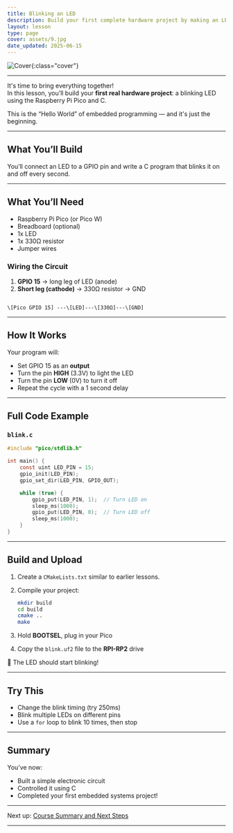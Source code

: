 ```yaml
---
title: Blinking an LED
description: Build your first complete hardware project by making an LED blink using the Raspberry Pi Pico and C.
layout: lesson
type: page
cover: assets/9.jpg
date_updated: 2025-06-15
---
```


![Cover]({{page.cover}}){:class="cover"}

---

It's time to bring everything together!  
In this lesson, you’ll build your **first real hardware project**: a blinking LED using the Raspberry Pi Pico and C.

This is the “Hello World” of embedded programming — and it's just the beginning.

---

## What You’ll Build

You’ll connect an LED to a GPIO pin and write a C program that blinks it on and off every second.

---

## What You’ll Need

- Raspberry Pi Pico (or Pico W)
- Breadboard (optional)
- 1x LED
- 1x 330Ω resistor
- Jumper wires

### Wiring the Circuit

1. **GPIO 15** → long leg of LED (anode)
2. **Short leg (cathode)** → 330Ω resistor → GND

```text

\[Pico GPIO 15] ---\[LED]---\[330Ω]---\[GND]

```

---

## How It Works

Your program will:

- Set GPIO 15 as an **output**
- Turn the pin **HIGH** (3.3V) to light the LED
- Turn the pin **LOW** (0V) to turn it off
- Repeat the cycle with a 1 second delay

---

## Full Code Example

### `blink.c`

```c
#include "pico/stdlib.h"

int main() {
    const uint LED_PIN = 15;
    gpio_init(LED_PIN);
    gpio_set_dir(LED_PIN, GPIO_OUT);

    while (true) {
        gpio_put(LED_PIN, 1);  // Turn LED on
        sleep_ms(1000);
        gpio_put(LED_PIN, 0);  // Turn LED off
        sleep_ms(1000);
    }
}
```

---

## Build and Upload

1. Create a `CMakeLists.txt` similar to earlier lessons.
2. Compile your project:

    ```bash
    mkdir build
    cd build
    cmake ..
    make
    ```

3. Hold **BOOTSEL**, plug in your Pico
4. Copy the `blink.uf2` file to the **RPI-RP2** drive

🎉 The LED should start blinking!

---

## Try This

- Change the blink timing (try 250ms)
- Blink multiple LEDs on different pins
- Use a `for` loop to blink 10 times, then stop

---

## Summary

You’ve now:

- Built a simple electronic circuit
- Controlled it using C
- Completed your first embedded systems project!

---

Next up: [Course Summary and Next Steps](10_summary)

---
